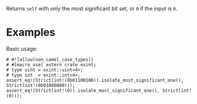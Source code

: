 Returns `self` with only the most significant bit set, or `0` if the input is `0`.

# Examples

Basic usage:

```
# #![allow(non_camel_case_types)]
# #[macro_use] extern crate exint;
# type uint = exint::uint<4>;
# type int  = exint::int<4>;
assert_eq!(Strict(int!(0b01100100)).isolate_most_significant_one(), Strict(int!(0b01000000)));
assert_eq!(Strict(int!(0)).isolate_most_significant_one(), Strict(int!(0)));
```
